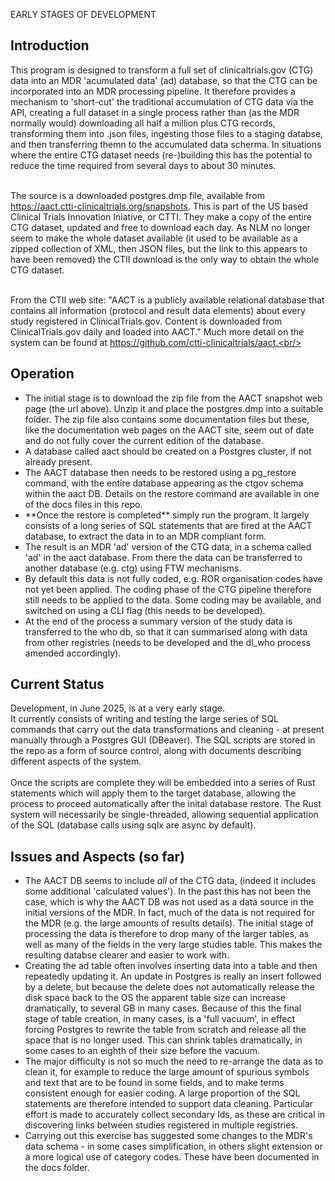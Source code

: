 
EARLY STAGES OF DEVELOPMENT

<h2>Introduction</h2>
This program is designed to transform a full set of clinicaltrials.gov (CTG) data into an MDR 'acumulated data' (ad) database, so that the CTG can be incorporated into an MDR processing pipeline. It therefore provides a mechanism to 'short-cut' the traditional accumulation of CTG data via the API, creating a full dataset in a single process rather than (as the MDR normally would) downloading all half a million plus CTG records, transforming them into .json files, ingesting those files to a staging databse, and then transferring themn to the accumulated data scherma. In situations where the entire CTG dataset needs (re-)building this has the potential to reduce the time required from several days to about 30 minutes.<br/><br/>

The source is a downloaded postgres.dmp file, available from https://aact.ctti-clinicaltrials.org/snapshots. This is part of the US based Clinical Trials Innovation Iniative, or CTTI. They make a copy of the entire CTG dataset, updated and free to download each day. As NLM no longer seem to make the whole dataset available (it used to be available as a zipped collection of XML, then JSON files, but the link to this appears to have been removed) the CTII download is the only way to obtain the whole CTG dataset.<br/><br/>

From the CTII web site: "AACT is a publicly available relational database that contains all information (protocol and result data elements) about every study registered in ClinicalTrials.gov. Content is downloaded from ClinicalTrials.gov daily and loaded into AACT." Much more detail on the system can be found at https://github.com/ctti-clinicaltrials/aact.<br/><br/>

<h2>Operation</h2>

<ul>
<li>The initial stage is to download the zip file from the AACT snapshot web page (the url above). Unzip it and place the postgres.dmp into a suitable folder. The zip file also contains some documentation files but these, like the documentation web pages on the AACT site, seem out of date and do not fully cover the current edition of the database. </li>
<li>A database called aact should be created on a Postgres cluster, if not already present.</li>
<li>The AACT database then needs to be restored using a pg_restore command, with the entire database appearing as the ctgov schema within the aact DB. Details on the restore command are available in one of the docs files in this repo.</li>
<li>**Once the restore is completed** simply run the program. It largely consists of a long series of SQL statements that are fired at the AACT database, to extract the data in to an MDR compliant form. 
<li>The result is an  MDR 'ad' version of the CTG data, in a schema called 'ad' in the aact database. From there the data can be transferred to another database (e.g. ctg) using FTW mechanisms.</li> 
<li>By default this data is not fully coded, e.g. ROR organisation codes have not yet been applied. The coding phase of the CTG pipeline therefore still needs to be applied to the data. Some coding may be available, and switched on using a CLI flag (this needs to be developed).</li>  
<li>At the end of the process a summary version of the study data is transferred to the who db, so that it can summarised along with data from other registries (needs to be developed and the dl_who process amended accordingly).</li>  
</ul>

<h2>Current Status</h2>

Development, in June 2025, is at a very early stage. <br/>
It currently consists of writing and testing the large series of SQL commands that carry out the data transformations and cleaning - at present manually through a Postgres GUI (DBeaver). The SQL scripts are stored in the repo as a form of source control, along with documents describing different aspects of the system. <br/> <br/>
Once the scripts are complete they will be embedded into a series of Rust statements which will apply them to the target database, allowing the process to proceed automatically after the inital database restore. The Rust system will necessarily be single-threaded, allowing sequential application of the SQL (database calls using sqlx are async by default). 

<h2>Issues and Aspects (so far)</h2>

<ul>
<li>The AACT DB seems to include <i>all</i> of the CTG data, (indeed it includes some additional 'calculated values'). In the past this has not been the case, which is why the AACT DB was not used as a data source in the initial versions of the MDR. In fact, much of the data is not required for the MDR (e.g. the large amounts of results details). The initial stage of processing the data is therefore to drop many of the larger tables, as well as many of the fields in the very large studies table. This makes the resulting databse clearer and easier to work with.</li>
<li>Creating the ad table often involves inserting data into a table and then repeatedly updating it. An update in Postgres is really an insert followed by a delete, but because the delete does not automatically release the disk space back to the OS the apparent table size can increase dramatically, to several GB in many cases. Because of this the final stage of table creation, in many cases, is a 'full vacuum', in effect forcing Postgres to rewrite the table from scratch and release all the space that is no longer used. This can shrink tables dramatically, in some cases to an eighth of their size before the vacuum.</li>
<li>The major difficulty is not so much the need to re-arrange the data as to clean it, for example to reduce the large amount of spurious symbols and text that are to be found in some fields, and to make terms consistent enough for easier coding. A large proportion of the SQL statements are therefore intended to support data cleaning. Particular effort is made to accurately collect secondary Ids, as these are critical in discovering links between studies registered in multiple registries.</li>  
<li>Carrying out this exercise has suggested some changes to the MDR's data schema - in some cases simplification, in others slight extension or a more logical use of category codes. These have been documented in the docs folder. </li>  
</ul>
